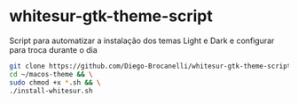 # whitesur-gtk-theme-script
Script para automatizar a instalação dos temas Light e Dark e configurar para troca durante o dia


```bash
git clone https://github.com/Diego-Brocanelli/whitesur-gtk-theme-script.git ~/macos-theme && \
cd ~/macos-theme && \
sudo chmod +x *.sh && \
./install-whitesur.sh
```

